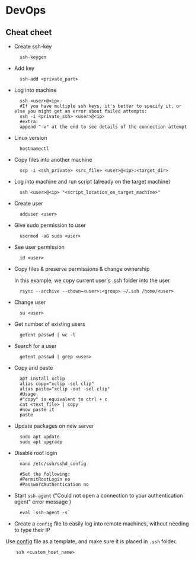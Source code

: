 # DevOps

## Cheat cheet
* Create ssh-key

        ssh-keygen
    
* Add key

        ssh-add <private_part>

* Log into machine

        ssh <user>@<ip>
        #If you have multiple ssh keys, it's better to specify it, or else you might get an error about failed attempts:
        ssh -i <private_ssh> <user>@<ip>
        #extra:
        append "-v" at the end to see details of the connection attempt 

* Linux version

        hostnamectl

* Copy files into another machine

        scp -i <ssh_private> <src_file> <user>@<ip>:<target_dir>

* Log into machine and run script (already on the target machine)

        ssh <user>@<ip> "<script_location_on_target_machine>"

* Create user

        adduser <user>

* Give sudo permission to user

        usermod -aG sudo <user>

* See user permission

        id <user>

* Copy files & preserve permissions & change ownership

    In this example, we copy current user's .ssh folder into the user

        rsync --archive --chown=<user>:<group> ~/.ssh /home/<user>

* Change user

        su <user>

* Get number of existing users
    
        getent passwd | wc -l

* Search for a user
    
        getent passwd | grep <user>

* Copy and paste

        apt install xclip
        alias copy="xclip -sel clip"
        alias paste="xclip -out -sel clip"
        #Usage
        #"copy" is equivalent to ctrl + c
        cat <text_file> | copy
        #now paste it
        paste

* Update packages on new server

        sudo apt update
        sudo apt upgrade

* Disable root login

        nano /etc/ssh/sshd_config

        #Set the following:
        #PermitRootLogin no
        #PasswordAuthentication no

* Start `ssh-agent` ("Could not open a connection to your authentication agent" error message
)

        eval `ssh-agent -s`

* Create a `config` file to easily log into remote machines, without needing to type their IP

Use [config](./config) file as a template, and make sure it is placed in `.ssh` folder.
                
        ssh <custom_host_name>